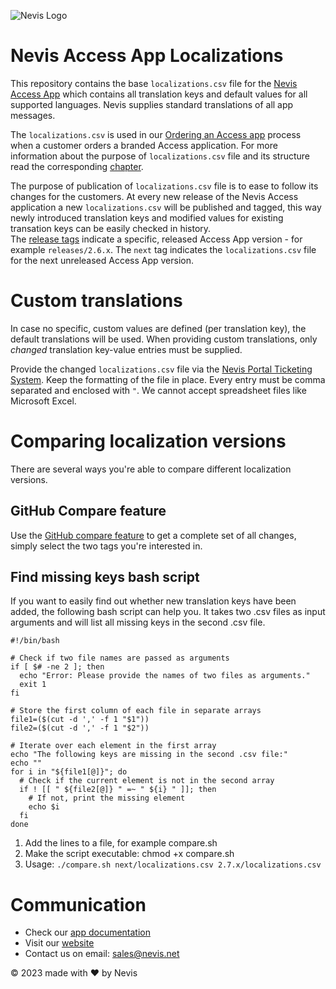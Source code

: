 ![Nevis Logo](https://www.nevis.net/hubfs/Nevis/images/logotype.svg)

# Nevis Access App Localizations

This repository contains the base `localizations.csv` file for the [Nevis Access App](https://docs.nevis.net/nevisaccessapp/) which contains all translation keys and default values for all supported languages.
Nevis supplies standard translations of all app messages.


The `localizations.csv` is used in our [Ordering an Access app](https://docs.nevis.net/nevisaccessapp/ordering-an-access-app) process when a customer orders a branded Access application. For more information about the purpose of `localizations.csv` file and its structure read the corresponding [chapter](https://docs.nevis.net/nevisaccessapp/ordering-an-access-app#localizations).

The purpose of publication of `localizations.csv` file is to ease to follow its changes for the customers. At every new release of the Nevis Access application a new `localizations.csv` will be published and tagged, this way newly introduced translation keys and modified values for existing transation keys can be easily checked in history.  
The [release tags](https://github.com/nevissecurity/nevis-access-app-localizations/tags) indicate a specific, released Access App version - for example `releases/2.6.x`. The `next` tag indicates the `localizations.csv` file for the next unreleased Access App version.

# Custom translations

In case no specific, custom values are defined (per translation key), the default translations will be used.
When providing custom translations, only *changed* translation key-value entries must be supplied.

Provide the changed `localizations.csv` file via the [Nevis Portal Ticketing System](https://portal.nevis.net/).
Keep the formatting of the file in place. Every entry must be comma separated and enclosed with `"`.
We cannot accept spreadsheet files like Microsoft Excel.

# Comparing localization versions

There are several ways you're able to compare different localization versions.

## GitHub Compare feature

Use the [GitHub compare feature](https://github.com/nevissecurity/nevis-access-app-localizations/compare) to get a complete set of all changes, simply select the two tags you're interested in.

## Find missing keys bash script

If you want to easily find out whether new translation keys have been added, the following bash script can help you.
It takes two .csv files as input arguments and will list all missing keys in the second .csv file.

```
#!/bin/bash

# Check if two file names are passed as arguments
if [ $# -ne 2 ]; then
  echo "Error: Please provide the names of two files as arguments."
  exit 1
fi

# Store the first column of each file in separate arrays
file1=($(cut -d ',' -f 1 "$1"))
file2=($(cut -d ',' -f 1 "$2"))

# Iterate over each element in the first array
echo "The following keys are missing in the second .csv file:"
echo ""
for i in "${file1[@]}"; do
  # Check if the current element is not in the second array
  if ! [[ " ${file2[@]} " =~ " ${i} " ]]; then
    # If not, print the missing element
    echo $i
  fi
done
```

1. Add the lines to a file, for example compare.sh
2. Make the script executable: chmod +x compare.sh
3. Usage: `./compare.sh next/localizations.csv 2.7.x/localizations.csv`

# Communication

- Check our [app documentation](https://docs.nevis.net/nevisaccessapp/)
- Visit our [website](https://www.nevis.net/en/solution/authentication-cloud)
- Contact us on email: [sales@nevis.net](mailto:sales@nevis.net)

© 2023 made with ❤ by Nevis
